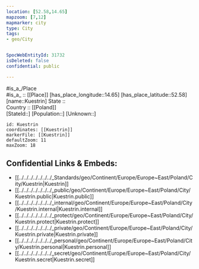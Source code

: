 ```yaml
---
location: [52.58,14.65] 
mapzoom: [7,12] 
mapmarker: city 
type: City
tags:
- geo/City


SpocWebEntityId: 31732
isDeleted: false
confidential: public

---
```

#is_a_/Place  
#is_a_ :: [[Place]] 
[has_place_longitude::14.65] 
[has_place_latitude::52.58] 
[name::Kuestrin] 
State ::  
Country :: [[Poland]]  
[StateId::] 
[Population::] 
[Unknown::] 


```leaflet
id: Kuestrin
coordinates: [[Kuestrin]] 
markerFile: [[Kuestrin]] 
defaultZoom: 11 
maxZoom: 18
```


## Confidential Links & Embeds: 
- [[../../../../../../../_Standards/geo/Continent/Europe/Europe~East/Poland/City/Kuestrin|Kuestrin]] 
- [[../../../../../../../_public/geo/Continent/Europe/Europe~East/Poland/City/Kuestrin.public|Kuestrin.public]] 
- [[../../../../../../../_internal/geo/Continent/Europe/Europe~East/Poland/City/Kuestrin.internal|Kuestrin.internal]] 
- [[../../../../../../../_protect/geo/Continent/Europe/Europe~East/Poland/City/Kuestrin.protect|Kuestrin.protect]] 
- [[../../../../../../../_private/geo/Continent/Europe/Europe~East/Poland/City/Kuestrin.private|Kuestrin.private]] 
- [[../../../../../../../_personal/geo/Continent/Europe/Europe~East/Poland/City/Kuestrin.personal|Kuestrin.personal]] 
- [[../../../../../../../_secret/geo/Continent/Europe/Europe~East/Poland/City/Kuestrin.secret|Kuestrin.secret]] 
